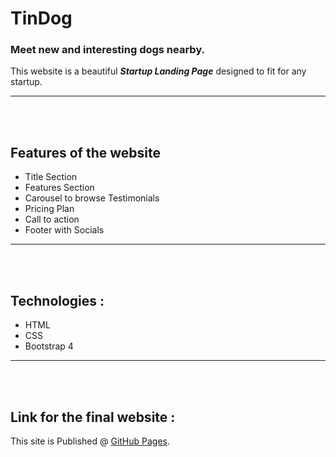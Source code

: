 # TinDog
### Meet new and interesting dogs nearby.

This website is a beautiful **_Startup Landing Page_** designed to fit for any startup.
<hr />
<br />
<br />


## Features of the website
- Title Section
- Features Section
- Carousel to browse Testimonials
- Pricing Plan
- Call to action 
- Footer with Socials
<hr /> 
<br />
<br />


## Technologies :
- HTML
- CSS
- Bootstrap 4

<hr /> 
<br />
<br />
 
 ## Link for the final website : 
This site is Published @ [GitHub Pages](https://mahadevhatti.github.io/tindog.github.io/#cta). 
